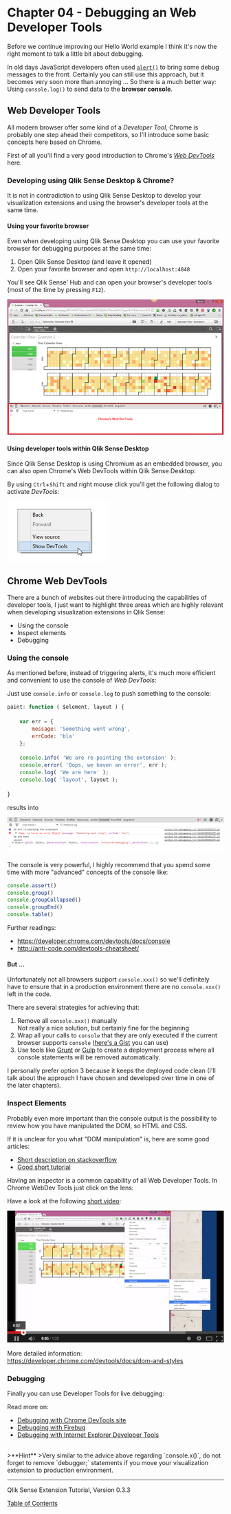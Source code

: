 # Chapter 04 - Debugging an Web Developer Tools





Before we continue improving our Hello World example I think it's now the right moment to talk a little bit about debugging.

In old days JavaScript developers often used [`alert()`](http://www.w3schools.com/jsref/met_win_alert.asp) to bring some debug messages to the front. Certainly you can still use this approach, but it becomes very soon more than annoying ... 
So there is a much better way: Using `console.log()` to send data to the **browser console**.

## Web Developer Tools

All modern browser offer some kind of a _Developer Tool_, Chrome is probably one step ahead their competitors, so I'll introduce some basic concepts here based on Chrome.

First of all you'll find a very good introduction to Chrome's [_Web DevTools_](https://developer.chrome.com/devtools) here.

### Developing using Qlik Sense Desktop & Chrome?
It is not in contradiction to using Qlik Sense Desktop to develop your visualization extensions and using the browser's developer tools at the same time.

#### Using your favorite browser
Even when developing using Qlik Sense Desktop you can use your favorite browser for debugging purposes at the same time:

1. Open Qlik Sense Desktop (and leave it opened)
2. Open your favorite browser and open `http://localhost:4848`

You'll see Qlik Sense' Hub and can open your browser's developer tools (most of the time by pressing `F12`).

![](images/04/04_Chromes_Web_DevTools.png)

#### Using developer tools within Qlik Sense Desktop
Since Qlik Sense Desktop is using Chromium as an embedded browser, you can also open Chrome's Web DevTools within Qlik Sense Desktop:

By using `Ctrl`+`Shift` and right mouse click you'll get the following dialog to activate _DevTools_:

![](images/04/04_DevTools_in_QlikSenseDesktop.png)

## Chrome Web DevTools
There are a bunch of websites out there introducing the capabilities of developer tools, I just want to highlight three areas which are highly relevant when developing visualization extensions in Qlik Sense:

* Using the console
* Inspect elements
* Debugging

### Using the console

As mentioned before, instead of triggering alerts, it's much more efficient and convenient to use the console of _Web DevTools_:

Just use `console.info` or `console.log` to push something to the console:

```javascript
paint: function ( $element, layout ) {

	var err = {
		message: 'Something went wrong',
		errCode: 'bla'
	};

	console.info( 'We are re-painting the extension' );
	console.error( 'Oops, we haven an error', err );
	console.log( 'We are here' );
	console.log( 'layout', layout );

}
```
results into

![](images/04/04_Console_Sample.png)

The console is very powerful, I highly recommend that you spend some time with more "advanced" concepts of the console like:

```javascript
console.assert()
console.group()
console.groupCollapsed()
console.groupEnd()
console.table()
```

Further readings:

* https://developer.chrome.com/devtools/docs/console
* http://anti-code.com/devtools-cheatsheet/

#### But ...
Unfortunately not all browsers support ```console.xxx()``` so we'll definitely have to ensure that in a production environment there are no ```console.xxx()``` left in the code.

There are several strategies for achieving that:

1. Remove all ```console.xxx()``` manually  
Not really a nice solution, but certainly fine for the beginning
2. Wrap all your calls to `console` that they are only executed if the current browser supports `console` ([here's a Gist](https://gist.github.com/stefanwalther/1b5ba150815e3f9a1bcb) you can use)
3. Use tools like [Grunt](http://gruntjs.com/) or [Gulp](http://gulpjs.com/) to create a deployment process where all console statements will be removed automatically.

I personally prefer option 3 because it keeps the deployed code clean (I'll talk about the approach I have chosen and developed over time in one of the later chapters).


### Inspect Elements
Probably even more important than the console output is the possibility to review how you have manipulated the DOM, so HTML and CSS.

If it is unclear for you what "DOM manipulation" is, here are some good articles:

* [Short description on stackoverflow](http://stackoverflow.com/questions/3934826/what-do-people-mean-when-they-say-dom-manipulation)
* [Good short tutorial](https://dom-tutorials.appspot.com/static/2.html)

Having an inspector is a common capability of all Web Developer Tools. In Chrome WebDev Tools just click on the lens:

Have a look at the following [short video](https://www.youtube.com/watch?v=GHaneFM0QXU):

[![](images/04/04_ChromeWebDevTools_Inspect_Change_Elements.png)](https://www.youtube.com/watch?v=GHaneFM0QXU)

More detailed information: https://developer.chrome.com/devtools/docs/dom-and-styles

### Debugging
Finally you can use Developer Tools for live debugging:

Read more on:

* [Debugging with Chrome DevTools site](https://developer.chrome.com/devtools/docs/javascript-debugging)
* [Debugging with Firebug](http://www.developerfusion.com/article/139949/debugging-javascript-with-firebug/)
* [Debugging with Internet Explorer Developer Tools](https://msdn.microsoft.com/en-us/library/ie/gg589507%28v=vs.85%29.aspx)

<br/>
>**Hint**  
>Very similar to the advice above regarding `console.x()`, do not forget to remove `debugger;` statements if you move your visualization extension to production environment.
  
<br/>

---
Qlik Sense Extension Tutorial, Version 0.3.3

[Table of Contents](00-TOC.md)